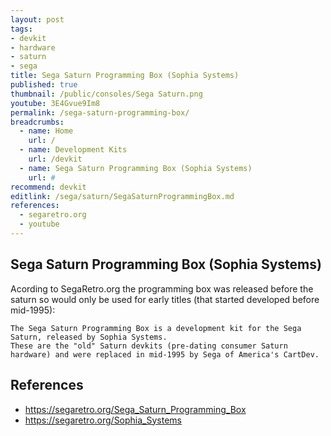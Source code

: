 ```yaml
---
layout: post
tags:
- devkit
- hardware
- saturn
- sega
title: Sega Saturn Programming Box (Sophia Systems)
published: true
thumbnail: /public/consoles/Sega Saturn.png
youtube: 3E4Gvue9Im8
permalink: /sega-saturn-programming-box/
breadcrumbs:
  - name: Home
    url: /
  - name: Development Kits
    url: /devkit
  - name: Sega Saturn Programming Box (Sophia Systems)
    url: #
recommend: devkit
editlink: /sega/saturn/SegaSaturnProgrammingBox.md
references:
  - segaretro.org
  - youtube
---
```

## Sega Saturn Programming Box (Sophia Systems)

Acording to SegaRetro.org the programming box was released before the saturn so would only be used for early titles (that started developed before mid-1995):
```
The Sega Saturn Programming Box is a development kit for the Sega Saturn, released by Sophia Systems. 
These are the "old" Saturn devkits (pre-dating consumer Saturn hardware) and were replaced in mid-1995 by Sega of America's CartDev.
```

## References
* https://segaretro.org/Sega_Saturn_Programming_Box
* https://segaretro.org/Sophia_Systems
